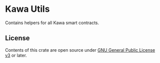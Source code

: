# Kawa Utils

Contains helpers for all Kawa smart contracts.

## License

Contents of this crate are open source under [GNU General Public License v3](../../LICENSE) or later.
